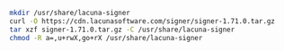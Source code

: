 ﻿```sh
mkdir /usr/share/lacuna-signer
curl -O https://cdn.lacunasoftware.com/signer/signer-1.71.0.tar.gz
tar xzf signer-1.71.0.tar.gz -C /usr/share/lacuna-signer
chmod -R a=,u+rwX,go+rX /usr/share/lacuna-signer
```
